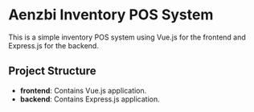 # Aenzbi Inventory POS System

This is a simple inventory POS system using Vue.js for the frontend and Express.js for the backend.

## Project Structure

- **frontend**: Contains Vue.js application.
- **backend**: Contains Express.js application.
